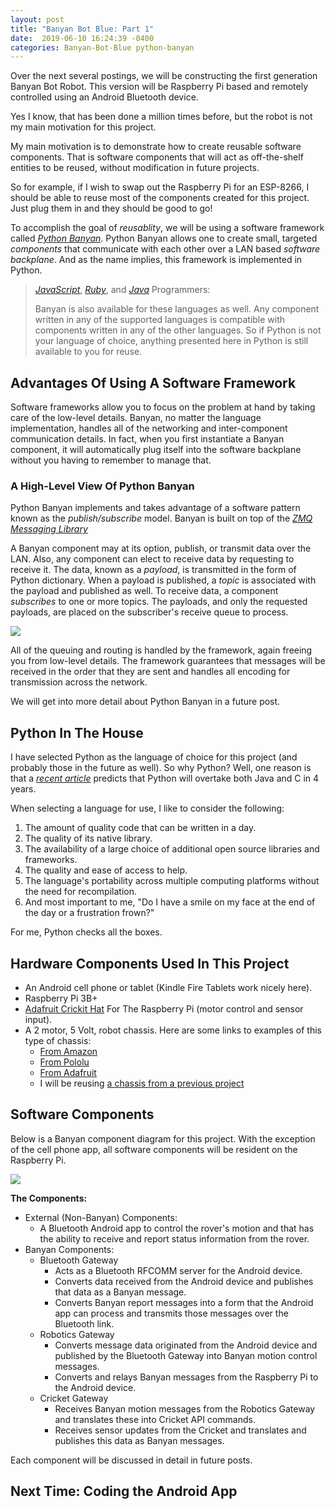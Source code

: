 ```yaml
---
layout: post
title: "Banyan Bot Blue: Part 1"
date:  2019-06-10 16:24:39 -0400
categories: Banyan-Bot-Blue python-banyan
---
```


Over the next several postings, we will be constructing the first generation
Banyan Bot Robot. This version will be
Raspberry Pi based and remotely controlled using an Android Bluetooth device. 

Yes I know, that has been
done a million times before, but the robot is not my main motivation for this project.

My main motivation is to demonstrate how to create reusable software components. That is software
components that will act as off-the-shelf entities to be reused, without modification in future projects.

So for example, if I wish to swap out the Raspberry Pi for an ESP-8266, 
I should be able to reuse most of the components created for this project. Just plug them
in and they should be good to go!

To accomplish the goal of *reusablity*, we will be using a software
framework called [*Python Banyan*](https://mryslab.github.io/python_banyan/#). Python Banyan allows one to create small, targeted
*components* that communicate with each other over a LAN based *software backplane*.
And as the name implies, this framework is implemented in Python.

> [*JavaScript*](https://github.com/MrYsLab/js-banyan), [*Ruby*](https://github.com/MrYsLab/rb_banyan), and [*Java*](https://github.com/MrYsLab/javabanyan) Programmers:
>
> Banyan is also available for these languages as well. 
> Any component written in any of the supported languages is compatible with
components written in any of the other languages. So if Python is not your language of choice,
anything presented here in Python is still available to you for reuse.

## Advantages Of Using A Software Framework

Software frameworks allow you to focus on the problem at hand by taking care of the low-level details. Banyan,
 no matter the language implementation, handles all of the
networking and inter-component communication details. In fact, when you first instantiate
a Banyan component, it will automatically plug itself into the software backplane without you having
to remember to manage that.

### A High-Level View Of Python Banyan

Python Banyan implements and takes advantage of a software pattern known as 
the *publish/subscribe* model. Banyan is built on top of the [*ZMQ Messaging Library*](http://zeromq.org/)

A Banyan component may at its option, publish, or transmit data over the LAN. Also, any component can elect to receive
data by requesting to receive it. The data, known as a *payload*, is transmitted in the form of Python dictionary.
When a payload is published, a *topic* is associated with the payload
and published as well.
To receive data, a component *subscribes* to one or more topics. The payloads, and only the
requested payloads, 
are placed on the subscriber's receive queue to process.

![]({{site.url}}/images/banyan-bot-blue-1/Banyan1.jpg)

All of the queuing and routing is handled by the framework, again freeing you from
low-level details. The framework guarantees that messages will be received in 
the order that they are sent and handles all encoding for transmission across the network.

We will get into more detail about Python Banyan in a future post.


## Python In The House
I have selected Python as the language of choice for this project (and probably those in the future 
as well). So why Python? Well, one reason is that a [*recent article*](https://www.zdnet.com/article/programming-languages-python-predicted-to-overtake-c-and-java-in-next-4-years/)
predicts that Python will overtake both Java and C in 4 years.

When selecting a language for use, I like to consider the following:

1. The amount of quality code that can be written in a day.
2. The quality of its native library.
3. The availability of a large choice of additional open source libraries and frameworks.
4. The quality and ease of access to help.
5. The language's portability across multiple computing platforms without the need for recompilation.
6. And most important to me,  "Do I have a smile on my face at the end of the day or a frustration
frown?"

For me, Python checks all the boxes.

## Hardware Components Used In This Project

* An Android cell phone or tablet (Kindle Fire Tablets work nicely here). 
* Raspberry Pi 3B+
* [Adafruit Crickit Hat](https://www.adafruit.com/product/3957) For The Raspberry Pi (motor control and sensor input).
* A 2 motor, 5 Volt, robot chassis. Here are some links to examples of this type of chassis:
  * [From Amazon](https://smile.amazon.com/Emgreat%C2%AE-Chassis-Encoder-wheels-Battery/dp/B00GLO5SMY/ref=sr_1_17?keywords=robot+chassis&qid=1560195956&s=gateway&sr=8-17_)
  * [From Pololu](https://www.pololu.com/product/3500)
  * [From Adafruit](https://www.adafruit.com/product/3216)
  * I will be reusing [a chassis from a previous project](https://www.sparkfun.com/products/12649)
  
  
## Software Components

Below is a Banyan component diagram for this project. With the exception of the cell phone app, all
software components will be resident on the Raspberry Pi.

![]({{site.url}}/images/banyan-bot-blue-1/bbb-data-flow.jpg)

**The Components:**

* External (Non-Banyan) Components:
  * A Bluetooth Android app to control the rover's motion and that has the ability to receive and report status information from 
the rover.
* Banyan Components:
  * Bluetooth Gateway
    * Acts as a Bluetooth RFCOMM server for the Android device.
    * Converts data received from the Android device and publishes that data as a Banyan message.
    * Converts Banyan report messages into a form that the Android app can process and transmits those messages over the Bluetooth link.
  * Robotics Gateway
    * Converts message data originated from the Android device and published by the Bluetooth Gateway into Banyan motion control messages.
    * Converts and relays Banyan messages from the Raspberry Pi to the Android device.
  * Cricket Gateway
    * Receives Banyan motion messages from the Robotics Gateway and translates these into Cricket API commands.
    * Receives sensor updates from the Cricket and translates and publishes this data as Banyan messages.

Each component will be discussed in detail in future posts.

## Next Time: Coding the Android App





